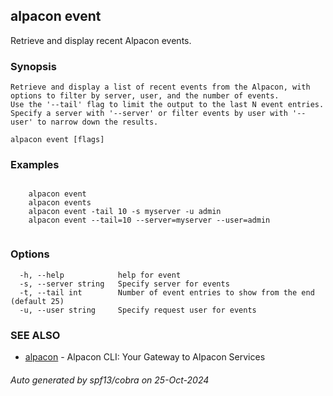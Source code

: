 ## alpacon event

Retrieve and display recent Alpacon events.

### Synopsis


	Retrieve and display a list of recent events from the Alpacon, with options to filter by server, user, and the number of events. 
	Use the '--tail' flag to limit the output to the last N event entries. 
	Specify a server with '--server' or filter events by user with '--user' to narrow down the results.
	

```
alpacon event [flags]
```

### Examples

```

	alpacon event
	alpacon events
	alpacon event -tail 10 -s myserver -u admin
	alpacon event --tail=10 --server=myserver --user=admin
	
```

### Options

```
  -h, --help            help for event
  -s, --server string   Specify server for events
  -t, --tail int        Number of event entries to show from the end (default 25)
  -u, --user string     Specify request user for events
```

### SEE ALSO

* [alpacon](alpacon.md)	 - Alpacon CLI: Your Gateway to Alpacon Services

###### Auto generated by spf13/cobra on 25-Oct-2024
